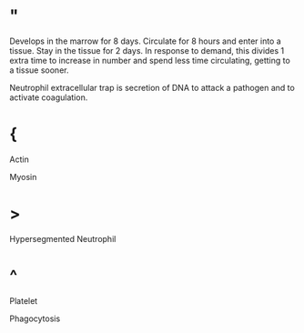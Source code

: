 # "

Develops in the marrow for 8 days.
Circulate for 8 hours and enter into a tissue.
Stay in the tissue for 2 days.
In response to demand, this divides 1 extra time to increase in number and spend less time circulating, getting to a tissue sooner.

Neutrophil extracellular trap is secretion of DNA to attack a pathogen and to activate coagulation.

# {

Actin

Myosin

# >

Hypersegmented Neutrophil

# ^

Platelet

Phagocytosis
